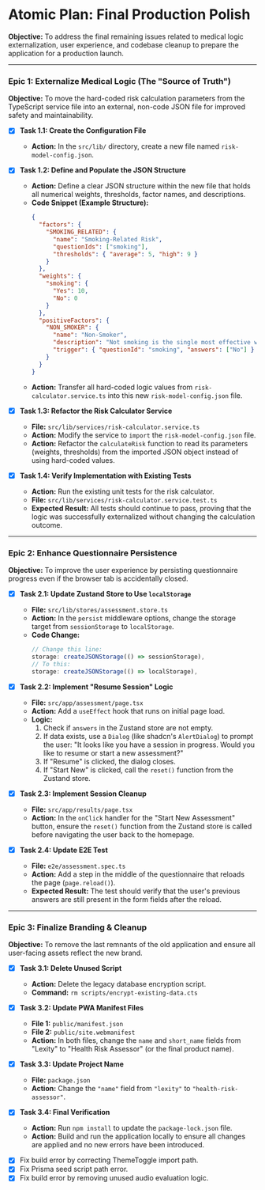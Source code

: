 # Atomic Plan: Final Production Polish

**Objective:** To address the final remaining issues related to medical logic externalization, user experience, and codebase cleanup to prepare the application for a production launch.

---

### **Epic 1: Externalize Medical Logic (The "Source of Truth")**

**Objective:** To move the hard-coded risk calculation parameters from the TypeScript service file into an external, non-code JSON file for improved safety and maintainability.

*   [x] **Task 1.1: Create the Configuration File**
    *   **Action:** In the `src/lib/` directory, create a new file named `risk-model-config.json`.

*   [x] **Task 1.2: Define and Populate the JSON Structure**
    *   **Action:** Define a clear JSON structure within the new file that holds all numerical weights, thresholds, factor names, and descriptions.
    *   **Code Snippet (Example Structure):**
        ```json
        {
          "factors": {
            "SMOKING_RELATED": {
              "name": "Smoking-Related Risk",
              "questionIds": ["smoking"],
              "thresholds": { "average": 5, "high": 9 }
            }
          },
          "weights": {
            "smoking": {
              "Yes": 10,
              "No": 0
            }
          },
          "positiveFactors": {
            "NON_SMOKER": {
              "name": "Non-Smoker",
              "description": "Not smoking is the single most effective way to reduce your risk.",
              "trigger": { "questionId": "smoking", "answers": ["No"] }
            }
          }
        }
        ```
    *   **Action:** Transfer all hard-coded logic values from `risk-calculator.service.ts` into this new `risk-model-config.json` file.

*   [x] **Task 1.3: Refactor the Risk Calculator Service**
    *   **File:** `src/lib/services/risk-calculator.service.ts`
    *   **Action:** Modify the service to `import` the `risk-model-config.json` file.
    *   **Action:** Refactor the `calculateRisk` function to read its parameters (weights, thresholds) from the imported JSON object instead of using hard-coded values.

*   [x] **Task 1.4: Verify Implementation with Existing Tests**
    *   **Action:** Run the existing unit tests for the risk calculator.
    *   **File:** `src/lib/services/risk-calculator.service.test.ts`
    *   **Expected Result:** All tests should continue to pass, proving that the logic was successfully externalized without changing the calculation outcome.

---

### **Epic 2: Enhance Questionnaire Persistence**

**Objective:** To improve the user experience by persisting questionnaire progress even if the browser tab is accidentally closed.

*   [x] **Task 2.1: Update Zustand Store to Use `localStorage`**
    *   **File:** `src/lib/stores/assessment.store.ts`
    *   **Action:** In the `persist` middleware options, change the storage target from `sessionStorage` to `localStorage`.
    *   **Code Change:**
        ```typescript
        // Change this line:
        storage: createJSONStorage(() => sessionStorage),
        // To this:
        storage: createJSONStorage(() => localStorage),
        ```

*   [x] **Task 2.2: Implement "Resume Session" Logic**
    *   **File:** `src/app/assessment/page.tsx`
    *   **Action:** Add a `useEffect` hook that runs on initial page load.
    *   **Logic:**
        1.  Check if `answers` in the Zustand store are not empty.
        2.  If data exists, use a `Dialog` (like shadcn's `AlertDialog`) to prompt the user: "It looks like you have a session in progress. Would you like to resume or start a new assessment?"
        3.  If "Resume" is clicked, the dialog closes.
        4.  If "Start New" is clicked, call the `reset()` function from the Zustand store.

*   [x] **Task 2.3: Implement Session Cleanup**
    *   **File:** `src/app/results/page.tsx`
    *   **Action:** In the `onClick` handler for the "Start New Assessment" button, ensure the `reset()` function from the Zustand store is called before navigating the user back to the homepage.

*   [x] **Task 2.4: Update E2E Test**
    *   **File:** `e2e/assessment.spec.ts`
    *   **Action:** Add a step in the middle of the questionnaire that reloads the page (`page.reload()`).
    *   **Expected Result:** The test should verify that the user's previous answers are still present in the form fields after the reload.

---

### **Epic 3: Finalize Branding & Cleanup**

**Objective:** To remove the last remnants of the old application and ensure all user-facing assets reflect the new brand.

*   [x] **Task 3.1: Delete Unused Script**
    *   **Action:** Delete the legacy database encryption script.
    *   **Command:** `rm scripts/encrypt-existing-data.cts`

*   [x] **Task 3.2: Update PWA Manifest Files**
    *   **File 1:** `public/manifest.json`
    *   **File 2:** `public/site.webmanifest`
    *   **Action:** In both files, change the `name` and `short_name` fields from "Lexity" to "Health Risk Assessor" (or the final product name).

*   [x] **Task 3.3: Update Project Name**
    *   **File:** `package.json`
    *   **Action:** Change the `"name"` field from `"lexity"` to `"health-risk-assessor"`.

*   [x] **Task 3.4: Final Verification**
    *   **Action:** Run `npm install` to update the `package-lock.json` file.
    *   **Action:** Build and run the application locally to ensure all changes are applied and no new errors have been introduced.

- [x] Fix build error by correcting ThemeToggle import path.
- [x] Fix Prisma seed script path error.
- [x] Fix build error by removing unused audio evaluation logic.